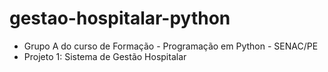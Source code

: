 # gestao-hospitalar-python
- Grupo A do curso de Formação - Programação em Python - SENAC/PE
- Projeto 1: Sistema de Gestão Hospitalar
